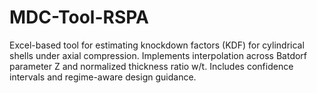 # MDC-Tool-RSPA
Excel-based tool for estimating knockdown factors (KDF) for cylindrical shells under axial compression. Implements interpolation across Batdorf parameter Z and normalized thickness ratio w/t.  Includes confidence intervals and regime-aware design guidance.
